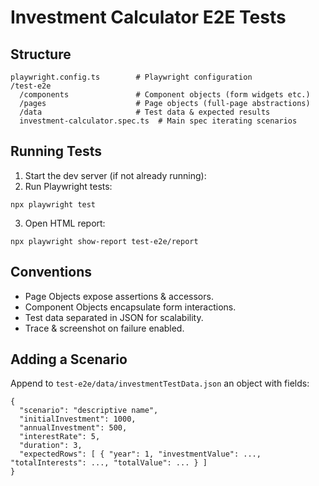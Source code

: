 # Investment Calculator E2E Tests

## Structure
```
playwright.config.ts        # Playwright configuration
/test-e2e
  /components               # Component objects (form widgets etc.)
  /pages                    # Page objects (full-page abstractions)
  /data                     # Test data & expected results
  investment-calculator.spec.ts  # Main spec iterating scenarios
```

## Running Tests
1. Start the dev server (if not already running):
2. Run Playwright tests:
```
npx playwright test
```
3. Open HTML report:
```
npx playwright show-report test-e2e/report
```

## Conventions
- Page Objects expose assertions & accessors.
- Component Objects encapsulate form interactions.
- Test data separated in JSON for scalability.
- Trace & screenshot on failure enabled.

## Adding a Scenario
Append to `test-e2e/data/investmentTestData.json` an object with fields:
```
{
  "scenario": "descriptive name",
  "initialInvestment": 1000,
  "annualInvestment": 500,
  "interestRate": 5,
  "duration": 3,
  "expectedRows": [ { "year": 1, "investmentValue": ..., "totalInterests": ..., "totalValue": ... } ]
}
```
